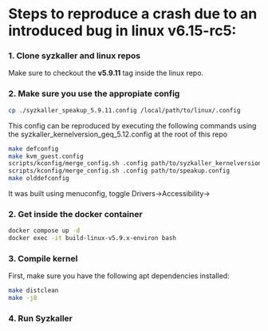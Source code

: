 # Steps to reproduce a crash due to an introduced bug in linux v6.15-rc5:

### 1. Clone syzkaller and linux repos
Make sure to checkout the **v5.9.11** tag inside the linux repo.

### 2. Make sure you use the appropiate config
```bash
cp ./syzkaller_speakup_5.9.11.config /local/path/to/linux/.config
```
This config can be reproduced by executing the following commands using the syzkaller_kernelversion_geq_5.12.config at the root of this repo
```bash
make defconfig
make kvm_guest.config
scripts/kconfig/merge_config.sh .config path/to/syzkaller_kernelversion_geq_5.12.config
scripts/kconfig/merge_config.sh .config path/to/speakup.config
make olddefconfig
```
It was built using menuconfig, toggle Drivers->Accessibility->

### 2. Get inside the docker container
```bash
docker compose up -d
docker exec -it build-linux-v5.9.x-environ bash
```

### 3. Compile kernel
First, make sure you have the following apt dependencies installed:
```bash
make distclean
make -j8
```

### 4. Run Syzkaller
